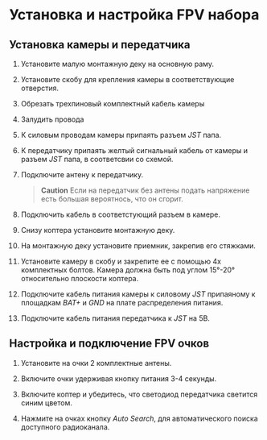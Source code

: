 # Установка и настройка FPV набора

## Установка камеры и передатчика

1. Установите малую монтажную деку на основную раму.

2. Установите скобу для крепления камеры в соответствующие отверстия.

3. Обрезать трехпиновый комплектный кабель камеры

4. Залудить провода

5. К силовым проводам камеры припаять разъем *JST* папа.

6. К передатчику припаять желтый сигнальный кабель от камеры и разъем *JST* папа, в соответсвии со схемой.

7. Подключите антену к передатчику.

    > **Caution** Если на передатчик без антены подать напряжение есть большая вероятнось, что он сгорит.

8. Подключить кабель в соответстующий разъем в камере.

9. Снизу коптера установите монтажную деку.

10. На монтажную деку установите приемник, закрепив его стяжками.

11. Установите камеру в скобу и закрепите ее с помощью 4х комплектных болтов. Камера должна быть под углом 15°-20° относительно плоскости коптера.

12. Подключите кабель питания камеры к силовому *JST* припаяному к площадкам *BAT+* и *GND* на плате распределения питания.

13. Подключите кабель питания передатчика к *JST* на 5В.

## Настройка и подключение FPV очков

1. Установите на очки 2 комплектные антены.

2. Включите очки удерживая кнопку питания 3-4 секунды.

3. Включите коптер и убедитесь, что светодиод передатчика светится синим цветом.

4. Нажмите на очках кнопку *Auto Search*, для автоматического поиска доступного радиоканала.
